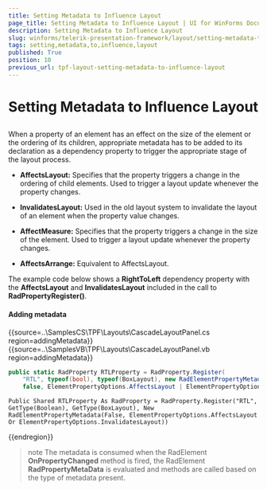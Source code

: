 ```yaml
---
title: Setting Metadata to Influence Layout
page_title: Setting Metadata to Influence Layout | UI for WinForms Documentation
description: Setting Metadata to Influence Layout
slug: winforms/telerik-presentation-framework/layout/setting-metadata-to-influence-layout
tags: setting,metadata,to,influence,layout
published: True
position: 10
previous_url: tpf-layout-setting-metadata-to-influence-layout
---
```


# Setting Metadata to Influence Layout

## 

When a property of an element has an effect on the size of the element or the ordering of its children, appropriate metadata has to be added to its declaration as a dependency property to trigger the appropriate stage of the layout process.

* __AffectsLayout:__ Specifies that the property triggers a change in the ordering of child elements. Used to trigger a layout update whenever the property changes.

* __InvalidatesLayout:__ Used in the old layout system to invalidate the layout of an element when the property value changes.

* __AffectMeasure:__ Specifies that the property triggers a change in the size of the element. Used to trigger a layout update whenever the property changes.

* __AffectsArrange:__ Equivalent to AffectsLayout.

The example code below shows a __RightToLeft__ dependency property with the __AffectsLayout__ and __InvalidatesLayout__ included in the call to __RadPropertyRegister()__. 

#### Adding metadata

{{source=..\SamplesCS\TPF\Layouts\CascadeLayoutPanel.cs region=addingMetadata}} 
{{source=..\SamplesVB\TPF\Layouts\CascadeLayoutPanel.vb region=addingMetadata}} 

````C#
public static RadProperty RTLProperty = RadProperty.Register(
    "RTL", typeof(bool), typeof(BoxLayout), new RadElementPropertyMetadata(
    false, ElementPropertyOptions.AffectsLayout | ElementPropertyOptions.InvalidatesLayout));

````
````VB.NET
Public Shared RTLProperty As RadProperty = RadProperty.Register("RTL", GetType(Boolean), GetType(BoxLayout), New RadElementPropertyMetadata(False, ElementPropertyOptions.AffectsLayout Or ElementPropertyOptions.InvalidatesLayout))

````

{{endregion}} 

>note The metadata is consumed when the RadElement __OnPropertyChanged__ method is fired, the RadElement __RadPropertyMetaData__ is evaluated and methods are called based on the type of metadata present.
>

